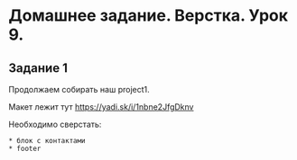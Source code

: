 # Домашнее задание. Верстка. Урок 9.

## Задание 1

Продолжаем собирать наш project1.

Макет лежит тут https://yadi.sk/i/1nbne2JfgDknv

Необходимо сверстать:
 
    * блок с контактами
    * footer
